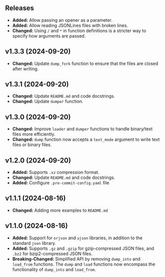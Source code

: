 ## Releases ##

- **Added:** Allow passing an opener as a parameter.
- **Added:** Allow reading JSONLines files with broken lines.
- **Changed:** Using `/` and `*` in function definitions is a stricter way to specify how arguments are passed.

## v1.3.3 (2024-09-20) ##

- **Changed:** Update `dump_fork` function to ensure that the files are closed after writing.

## v1.3.1 (2024-09-20) ##

- **Changed:** Update `README.md` and code docstrings.
- **Changed:** Update `dumper` function.

## v1.3.0 (2024-09-20) ##

- **Changed:** Improve `loader` and `dumper` functions to handle binary/text files more efficiently.
- **Changed:** `dump` function now accepts a `text_mode` argument to write text files or binary files.

## v1.2.0 (2024-09-20) ##

- **Added:** Supports `.xz` compression format.
- **Changed:** Update `README.md` and code docstrings.
- **Added:** Configure `.pre-commit-config.yaml` file

## v1.1.1 (2024-08-16) ##

- **Changed:** Adding more examples to `README.md`

## v1.1.0 (2024-08-16) ##

- **Added:** Support for `orjson` and `ujson` libraries, in addition to the standard `json` library.
- **Added:** Supports `.gz` and `.gzip` for gzip-compressed JSON files, and `.bz2` for bzip2-compressed JSON files.
- **Breaking-Changed:** Simplified API by removing `dump_into` and `load_from` functions. The `dump` and `load` functions now
encompass the functionality of `dump_into` and `load_from`.
